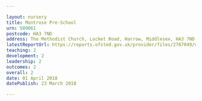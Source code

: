 ```yaml
---

layout: nursery
title: Montrose Pre-School
urn: 509061
postcode: HA3 7ND
address: The Methodist Church, Locket Road, Harrow, Middlesex, HA3 7ND
latestReportUrl: https://reports.ofsted.gov.uk/provider/files/2767049/urn/509061.pdf
teaching: 2
development: 2
leadership: 2
outcomes: 2
overall: 2
date: 01 April 2018 
datePublish: 23 March 2018

---
```

